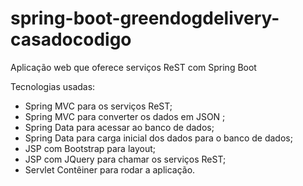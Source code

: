 # spring-boot-greendogdelivery-casadocodigo

Aplicação web que oferece serviços ReST com Spring Boot

Tecnologias usadas:

* Spring MVC para os serviços ReST; 
* Spring MVC para converter os dados em JSON ;
* Spring Data para acessar ao banco de dados;
* Spring Data para carga inicial dos dados para o banco de dados;
* JSP com Bootstrap para layout;
* JSP com JQuery para chamar os serviços ReST;
* Servlet Contêiner para rodar a aplicação.
